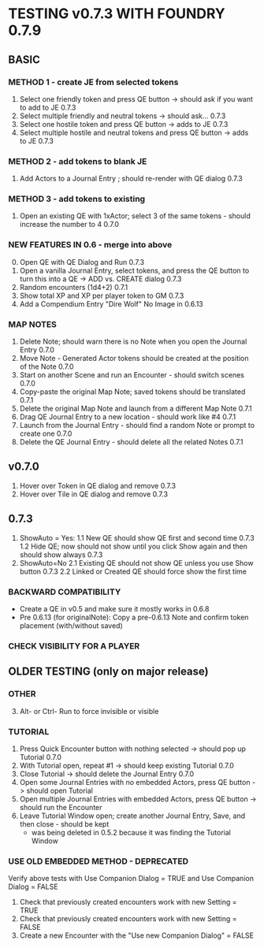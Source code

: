# TESTING v0.7.3 WITH FOUNDRY 0.7.9

## BASIC
### METHOD 1 - create JE from selected tokens
1. Select one friendly token and press QE button -> should ask if you want to add to JE			            	0.7.3
2. Select multiple friendly and neutral tokens -> should ask...						                0.7.3
3. Select one hostile token and press QE button -> adds to JE						                0.7.3
4. Select multiple hostile and neutral tokens and press QE button -> adds to JE 				            	0.7.3

### METHOD 2 - add tokens to blank JE
1. Add Actors to a Journal Entry ; should re-render with QE dialog 				                                0.7.3        	

### METHOD 3 - add tokens to existing
1. Open an existing QE with 1xActor; select 3 of the same tokens - should increase the number to 4			0.7.0

### NEW FEATURES IN 0.6 - merge into above
0. Open QE with QE Dialog and Run                                                                               				0.7.3
1. Open a vanilla Journal Entry, select tokens, and press the QE button to turn this into a QE -> ADD vs. CREATE dialog	0.7.3
2. Random encounters (1d4+2)                                                                                					0.7.1
4. Show total XP and XP per player token to GM                                                              		    		0.7.3
5. Add a Compendium Entry "Dire Wolf"		                        						     No Image in 0.6.13

### MAP NOTES
1. Delete Note; should warn there is no Note when you open the Journal Entry 				                0.7.0
2. Move Note - Generated Actor tokens should be created at the position of the Note			               		 0.7.0
3. Start on another Scene and run an Encounter - should switch scenes     					                0.7.0
4. Copy-paste the original Map Note; saved tokens should be translated                                      0.7.1
5. Delete the original Map Note and launch from a different Map Note                                        0.7.1
6. Drag QE Journal Entry to a new location - should work like #4                                            0.7.1
7. Launch from the Journal Entry - should find a random Note or prompt to create one                        0.7.0
8. Delete the QE Journal Entry - should delete all the related Notes						                0.7.1

## v0.7.0
1. Hover over Token in QE dialog and remove								 0.7.3
2. Hover over Tile in QE dialog and remove                            							0.7.3								

## 0.7.3
1. ShowAuto = Yes:
1.1 New QE should show QE first and second time								0.7.3
1.2 Hide QE; now should not show until you click Show again and then should show always				0.7.3
2. ShowAuto=No
2.1 Existing QE should not show QE unless you use Show button							0.7.3
2.2 Linked or Created QE should force show the first time


### BACKWARD COMPATIBILITY
- Create a QE in v0.5 and make sure it mostly works in 0.6.8
- Pre 0.6.13 (for originalNote): Copy a pre-0.6.13 Note and confirm token placement (with/without saved)

### CHECK VISIBILITY FOR A PLAYER



## OLDER TESTING (only on major release)
### OTHER
3. Alt- or Ctrl- Run to force invisible or visible                                                          	

### TUTORIAL
1. Press Quick Encounter button with nothing selected -> should pop up Tutorial					0.7.0 			             		
2. With Tutorial open, repeat #1 -> should keep existing Tutorial         						0.7.0        	                        	
3. Close Tutorial -> should delete the Journal Entry                          						0.7.0      					    	
4. Open some Journal Entries with no embedded Actors, press QE button -> should open Tutorial   		    	
5. Open multiple Journal Entries with embedded Actors, press QE button -> should run the Encounter		    		
6. Leave Tutorial Window open; create another Journal Entry, Save, and then close - should be kept		    	
    - was being deleted in 0.5.2 because it was finding the Tutorial Window

### USE OLD EMBEDDED METHOD - DEPRECATED
Verify above tests with Use Companion Dialog = TRUE and Use Companion Dialog = FALSE
1. Check that previously created encounters work with new Setting = TRUE
2. Check that previously created encounters work with new Setting = FALSE
3. Create a new Encounter with the "Use new Companion Dialog" = FALSE

